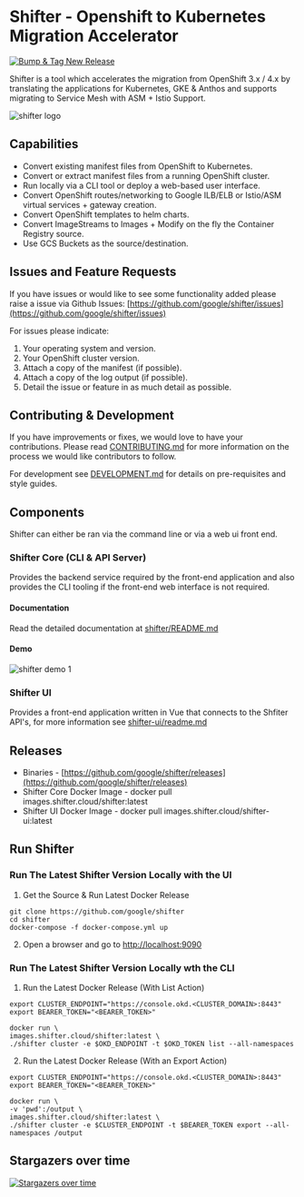 # Shifter - Openshift to Kubernetes Migration Accelerator 

[![Bump & Tag New Release](https://github.com/google/shifter/actions/workflows/auto-tag-release.yml/badge.svg?branch=main&event=status)](https://github.com/google/shifter/actions/workflows/auto-tag-release.yml)

Shifter is a tool which accelerates the migration from OpenShift 3.x / 4.x by translating the applications for Kubernetes, GKE & Anthos and supports migrating to Service Mesh with ASM + Istio Support.
            
<p float="left">
	<img src="assets/logo.png" alt="shifter logo" />
</p>
 

## Capabilities

*  Convert existing manifest files from OpenShift to Kubernetes.
*  Convert or extract manifest files from a running OpenShift cluster.
*  Run locally via a CLI tool or deploy a web-based user interface.
*  Convert OpenShift routes/networking to Google ILB/ELB or Istio/ASM virtual services + gateway creation.
*  Convert OpenShift templates to helm charts.
*  Convert ImageStreams to Images + Modify on the fly the Container Registry source.
*  Use GCS Buckets as the source/destination.


## Issues and Feature Requests

If you have issues or would like to see some functionality added please raise a issue via Github Issues: [https://github.com/google/shifter/issues](https://github.com/google/shifter/issues)

For issues please indicate:

1. Your operating system and version.
2. Your OpenShift cluster version.
3. Attach a copy of the manifest (if possible).
4. Attach a copy of the log output (if possible).
5. Detail the issue or feature in as much detail as possible.


## Contributing & Development

If you have improvements or fixes, we would love to have your contributions.
Please read [CONTRIBUTING.md](CONTRIBUTING.md) for more information on the process we would like
contributors to follow.

For development see [DEVELOPMENT.md](DEVELOPMENT.md) for details on pre-requisites and style guides.

## Components

Shifter can either be ran via the command line or via a web ui front end.

### Shifter Core (CLI & API Server)

Provides the backend service required by the front-end application and also provides the CLI tooling if the front-end web interface is not required.

#### Documentation 

Read the detailed documentation at [shifter/README.md](shifter/README.md)

#### Demo

<p float="left">
	<img src="assets/shifter-cluster-demo.gif" alt="shifter demo 1" />
</p>


### Shifter UI

Provides a front-end application written in Vue that connects to the Shfiter API's, for more information see [shifter-ui/readme.md](shifter-ui/README.md)

## Releases

*  Binaries - [https://github.com/google/shifter/releases](https://github.com/google/shifter/releases)
*  Shifter Core Docker Image - docker pull images.shifter.cloud/shifter:latest
*  Shifter UI   Docker Image - docker pull images.shifter.cloud/shifter-ui:latest

## Run Shifter

### Run The Latest Shifter Version Locally with the UI

1) Get the Source & Run Latest Docker Release
```
git clone https://github.com/google/shifter 
cd shifter
docker-compose -f docker-compose.yml up
```

2) Open a browser and go to [http://localhost:9090](http://localhost:9090)


### Run The Latest Shifter Version Locally wth the CLI

1) Run the Latest Docker Release (With List Action)
```
export CLUSTER_ENDPOINT="https://console.okd.<CLUSTER_DOMAIN>:8443"
export BEARER_TOKEN="<BEARER_TOKEN>"

docker run \
images.shifter.cloud/shifter:latest \
./shifter cluster -e $OKD_ENDPOINT -t $OKD_TOKEN list --all-namespaces
```

2) Run the Latest Docker Release (With an Export Action)
```
export CLUSTER_ENDPOINT="https://console.okd.<CLUSTER_DOMAIN>:8443"
export BEARER_TOKEN="<BEARER_TOKEN>"

docker run \
-v 'pwd':/output \
images.shifter.cloud/shifter:latest \
./shifter cluster -e $CLUSTER_ENDPOINT -t $BEARER_TOKEN export --all-namespaces /output
```

## Stargazers over time

[![Stargazers over time](https://starchart.cc/google/shifter.svg)](https://starchart.cc/google/shifter)
